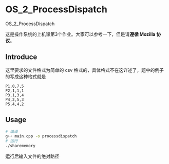 # OS_2_ProcessDispatch
OS_2_ProcessDispatch

这是操作系统的上机课第3个作业。大家可以参考一下，但是请**遵循 Mozilla 协议**。

## Introduce
这里要求的文件格式为简单的 csv 格式的，具体格式不在这详述了，题中的例子的写成这种格式就是

```
P1,0,7,5
P2,1,1,1
P3,1,3,4
P4,2,5,3
P5,4,4,2
```

## Usage

```bash
# 编译
g++ main.cpp -o processdispatch 
# 运行
./sharememory 
```
运行后输入文件的绝对路径